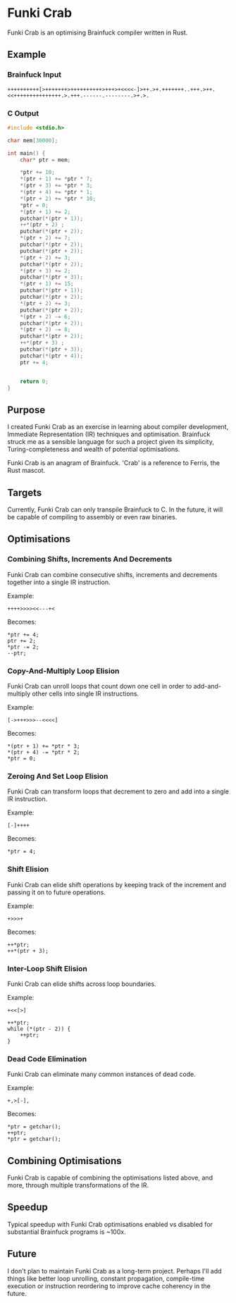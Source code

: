 # Funki Crab

Funki Crab is an optimising Brainfuck compiler written in Rust.

## Example

### Brainfuck Input

```bf
++++++++++[>+++++++>++++++++++>+++>+<<<<-]>++.>+.+++++++..+++.>++.<<+++++++++++++++.>.+++.------.--------.>+.>.
```
### C Output

```c
#include <stdio.h>

char mem[30000];

int main() {
    char* ptr = mem;

    *ptr += 10;
    *(ptr + 1) += *ptr * 7;
    *(ptr + 3) += *ptr * 3;
    *(ptr + 4) += *ptr * 1;
    *(ptr + 2) += *ptr * 10;
    *ptr = 0;
    *(ptr + 1) += 2;
    putchar(*(ptr + 1));
    ++*(ptr + 2) ;
    putchar(*(ptr + 2));
    *(ptr + 2) += 7;
    putchar(*(ptr + 2));
    putchar(*(ptr + 2));
    *(ptr + 2) += 3;
    putchar(*(ptr + 2));
    *(ptr + 3) += 2;
    putchar(*(ptr + 3));
    *(ptr + 1) += 15;
    putchar(*(ptr + 1));
    putchar(*(ptr + 2));
    *(ptr + 2) += 3;
    putchar(*(ptr + 2));
    *(ptr + 2) -= 6;
    putchar(*(ptr + 2));
    *(ptr + 2) -= 8;
    putchar(*(ptr + 2));
    ++*(ptr + 3) ;
    putchar(*(ptr + 3));
    putchar(*(ptr + 4));
    ptr += 4;


    return 0;
}
```

## Purpose

I created Funki Crab as an exercise in learning about compiler development, Immediate Representation (IR) techniques and optimisation. Brainfuck struck me as a
sensible language for such a project given its simplicity, Turing-completeness and wealth of potential optimisations.

Funki Crab is an anagram of Brainfuck. 'Crab' is a reference to Ferris, the Rust mascot.

## Targets

Currently, Funki Crab can only transpile Brainfuck to C. In the future, it will be capable of compiling to assembly or even raw binaries.

## Optimisations

### Combining Shifts, Increments And Decrements

Funki Crab can combine consecutive shifts, increments and decrements together into a single IR instruction.

Example:

`++++>>>><<---+<`

Becomes:

```
*ptr += 4;
ptr += 2;
*ptr -= 2;
--ptr;
```

### Copy-And-Multiply Loop Elision

Funki Crab can unroll loops that count down one cell in order to add-and-multiply other cells into single IR instructions.

Example:

`[->+++>>>--<<<<]`

Becomes:

```
*(ptr + 1) += *ptr * 3;
*(ptr + 4) -= *ptr * 2;
*ptr = 0;
```

### Zeroing And Set Loop Elision

Funki Crab can transform loops that decrement to zero and add into a single IR instruction.

Example:

`[-]++++`

Becomes:

`*ptr = 4;`

### Shift Elision

Funki Crab can elide shift operations by keeping track of the increment and passing it on to future operations.

Example:

`+>>>+`

Becomes:

```
++*ptr;
++*(ptr + 3);
```

### Inter-Loop Shift Elision

Funki Crab can elide shifts across loop boundaries.

Example:

`+<<[>]`

```
++*ptr;
while (*(ptr - 2)) {
	++ptr;
}
```

### Dead Code Elimination

Funki Crab can eliminate many common instances of dead code.

Example:

`+,>[-],`

Becomes:

```
*ptr = getchar();
++ptr;
*ptr = getchar();
```

## Combining Optimisations

Funki Crab is capable of combining the optimisations listed above, and more, through multiple transformations of the IR.

## Speedup

Typical speedup with Funki Crab optimisations enabled vs disabled for substantial Brainfuck programs is ~100x.

## Future

I don't plan to maintain Funki Crab as a long-term project. Perhaps I'll add things like better loop unrolling, constant propagation, compile-time execution or
instruction reordering to improve cache coherency in the future.
